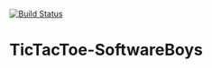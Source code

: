  [![Build Status](https://travis-ci.com/bbffbb/TicTacToe-SoftwareBoys.svg)](https://travis-ci.com/bbffbb/TicTacToe-SoftwareBoys)

# TicTacToe-SoftwareBoys
